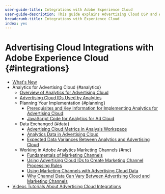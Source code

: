 ```yaml
---
user-guide-title: Integrations with Adobe Experience Cloud
user-guide-description: This guide explains Advertising Cloud DSP and Advertising Cloud Search integrations with other Adobe Experience Cloud products and services.
breadcrumb-title: Integrations with Experience Cloud
index: yes
---
```


# Advertising Cloud Integrations with Adobe Experience Cloud {#integrations}
<!--  and Adobe Experience Platform -->

+ [What's New](/help/integrations/home.md)
+ Analytics for Advertising Cloud {#analytics}
    + [Overview of Analytics for Advertising Cloud](/help/integrations/analytics/overview.md)
    + [Advertising Cloud IDs Used by Analytics](/help/integrations/analytics/ids.md)
    + Planning Your Implementation {#planning}
        + [Prerequisites and Key Information for Implementing Analytics for Advertising Cloud](/help/integrations/analytics/prerequisites.md)
        + [JavaScript Code for Analytics for Ad Cloud](/help/integrations/analytics/javascript.md)
    + Data Exchanged {#data}
        + [Advertising Cloud Metrics in Analysis Workspace](/help/integrations/analytics/advertising-cloud-metrics-in-analytics.md)
        + [Analytics Data in Advertising Cloud](/help/integrations/analytics/analytics-data-in-advertising-cloud.md)
        + [Expected Data Variances Between Analytics and Advertising Cloud](/help/integrations/analytics/data-variances.md)
    + Working in Adobe Analytics Marketing Channels {#mc}
        + [Fundamentals of Marketing Channels](/help/integrations/analytics/marketing-channels/mc-overview.md)
        + [Using Advertising Cloud IDs to Create Marketing Channel Processing Rules](/help/integrations/analytics/marketing-channels/mc-ids.md)
        + [Using Marketing Channels with Advertising Cloud Data](/help/integrations/analytics/marketing-channels/mc-ac-data.md)
        + [Why Channel Data Can Vary Between Advertising Cloud and Marketing Channels](/help/integrations/analytics/marketing-channels/mc-data-variances.md)
+ [Videos Tutorials About Advertising Cloud Integrations](https://experienceleague.adobe.com/docs/advertising-cloud-learn/tutorials/overview.html)<!-- rename if the tutorials TOC structure changes -->
